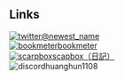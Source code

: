 ## Links
[<img src="https://t0.gstatic.com/faviconV2?client=SOCIAL&type=FAVICON&fallback_opts=TYPE,SIZE,URL&url=https://x.com&size=16" alt="twitter">@newest_name](https://twitter.com/newest_name)  
[<img src="https://t0.gstatic.com/faviconV2?client=SOCIAL&type=FAVICON&fallback_opts=TYPE,SIZE,URL&url=https://bookmeter.com&size=16" alt="bookmeter">bookmeter](https://bookmeter.com/users/1470782)  
[<img src="https://t2.gstatic.com/faviconV2?client=SOCIAL&type=FAVICON&fallback_opts=TYPE,SIZE,URL&url=https://scarpbox.io/versificator&size=16" alt="scarpbox">scapbox（日記）](https://scrapbox.io/versificator/)  
<img src="https://t3.gstatic.com/faviconV2?client=SOCIAL&type=FAVICON&fallback_opts=TYPE,SIZE,URL&url=https://discord.com&size=16" alt="discord">huanghun1108
